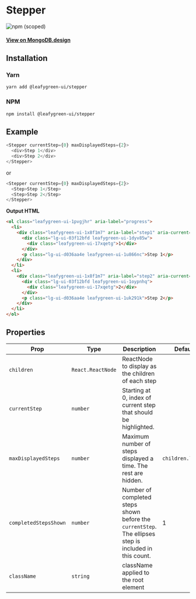 # Stepper

![npm (scoped)](https://img.shields.io/npm/v/@leafygreen-ui/stepper.svg)

#### [View on MongoDB.design](https://www.mongodb.design/component/stepper/example/)

## Installation

### Yarn

```shell
yarn add @leafygreen-ui/stepper
```

### NPM

```shell
npm install @leafygreen-ui/stepper
```

## Example

```js
<Stepper currentStep={0} maxDisplayedSteps={2}>
  <div>Step 1</div>
  <div>Step 2</div>
</Stepper>
```

or

```js
<Stepper currentStep={0} maxDisplayedSteps={2}>
  <Step>Step 1</Step>
  <Step>Step 2</Step>
</Stepper>
```

**Output HTML**

```html
<ol class="leafygreen-ui-1pvgjhr" aria-label="progress">
  <li>
    <div class="leafygreen-ui-1x8f1m7" aria-label="step1" aria-current="step">
      <div class="lg-ui-03f12bfd leafygreen-ui-1dyv85w">
        <div class="leafygreen-ui-17xqetg">1</div>
      </div>
      <p class="lg-ui-d036aa4e leafygreen-ui-1u866nc">Step 1</p>
    </div>
  </li>
  <li>
    <div class="leafygreen-ui-1x8f1m7" aria-label="step2" aria-current="false">
      <div class="lg-ui-03f12bfd leafygreen-ui-1oypnhq">
        <div class="leafygreen-ui-17xqetg">2</div>
      </div>
      <p class="lg-ui-d036aa4e leafygreen-ui-1uk291k">Step 2</p>
    </div>
  </li>
</ol>
```

## Properties

| Prop                  | Type              | Description                                                                                            | Default           |
| --------------------- | ----------------- | ------------------------------------------------------------------------------------------------------ | ----------------- |
| `children`            | `React.ReactNode` | ReactNode to display as the children of each step                                                      |                   |
| `currentStep`         | `number`          | Starting at 0, index of current step that should be highlighted.                                       |                   |
| `maxDisplayedSteps`   | `number`          | Maximum number of steps displayed a time. The rest are hidden.                                         | `children.length` |
| `completedStepsShown` | `number`          | Number of completed steps shown before the `currentStep`. The ellipses step is included in this count. | 1                 |
| `className`           | `string`          | className applied to the root element                                                                  |                   |
